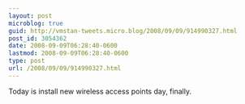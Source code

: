 ```yaml
---
layout: post
microblog: true
guid: http://vmstan-tweets.micro.blog/2008/09/09/914990327.html
post_id: 3054362
date: 2008-09-09T06:28:40-0600
lastmod: 2008-09-09T06:28:40-0600
type: post
url: /2008/09/09/914990327.html
---
```

Today is install new wireless access points day, finally.
